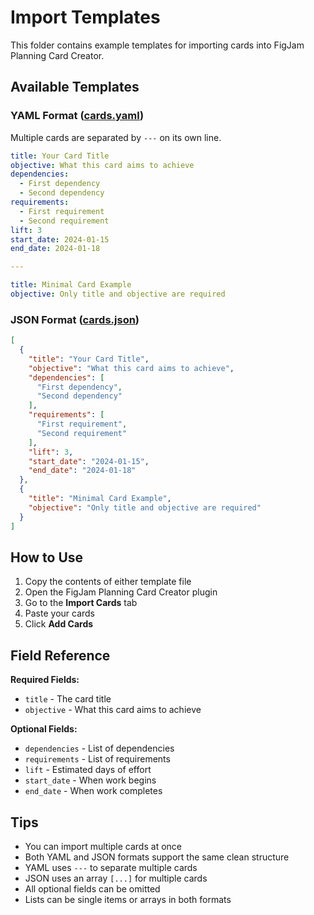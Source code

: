 # Import Templates

This folder contains example templates for importing cards into FigJam Planning Card Creator.

## Available Templates

### YAML Format ([cards.yaml](cards.yaml))

Multiple cards are separated by `---` on its own line.

```yaml
title: Your Card Title
objective: What this card aims to achieve
dependencies:
  - First dependency
  - Second dependency
requirements:
  - First requirement
  - Second requirement
lift: 3
start_date: 2024-01-15
end_date: 2024-01-18

---

title: Minimal Card Example
objective: Only title and objective are required
```

### JSON Format ([cards.json](cards.json))

```json
[
  {
    "title": "Your Card Title",
    "objective": "What this card aims to achieve",
    "dependencies": [
      "First dependency",
      "Second dependency"
    ],
    "requirements": [
      "First requirement",
      "Second requirement"
    ],
    "lift": 3,
    "start_date": "2024-01-15",
    "end_date": "2024-01-18"
  },
  {
    "title": "Minimal Card Example",
    "objective": "Only title and objective are required"
  }
]
```

## How to Use

1. Copy the contents of either template file
2. Open the FigJam Planning Card Creator plugin
3. Go to the **Import Cards** tab
4. Paste your cards
5. Click **Add Cards**

## Field Reference

**Required Fields:**

- `title` - The card title
- `objective` - What this card aims to achieve

**Optional Fields:**

- `dependencies` - List of dependencies
- `requirements` - List of requirements  
- `lift` - Estimated days of effort
- `start_date` - When work begins
- `end_date` - When work completes

## Tips

- You can import multiple cards at once
- Both YAML and JSON formats support the same clean structure
- YAML uses `---` to separate multiple cards
- JSON uses an array `[...]` for multiple cards
- All optional fields can be omitted
- Lists can be single items or arrays in both formats
